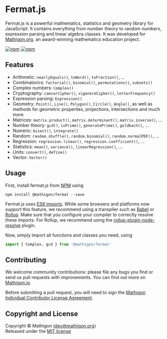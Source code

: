 # Fermat.js

Fermat.js is a powerful mathematics, statistics and geometry library for
JavaScript. It contains everything from number theory to random numbers,
expression parsing and linear algebra classes. It was developed for
[Mathigon.org](https://mathigon.org), an award-winning mathematics education
project.

[![npm](https://img.shields.io/npm/v/@mathigon/fermat.svg)](https://www.npmjs.com/package/@mathigon/fermat)
[![npm](https://img.shields.io/github/license/mathigon/fermat.js.svg)](https://github.com/mathigon/fermat.js/blob/master/LICENSE)


## Features

* Arithmetic: `nearlyEquals()`, `toWord()`, `toFraction()`, …
* Combinatorics: `factorial()`, `binomial()`, `permutations()`, `subsets()`
* Complex numbers: `Complex()`
* Cryptography: `caesarCipher()`, `vigenereCipher()`, `letterFrequency()`
* Expression parsing: `Expression()`
* Geometry: `Point()`, `Line()`, `Polygon()`, `Circle()`, `Angle()`, as well as
  methods for geometric properties, projections, intersections and much more
* Matrices: `matrix.product()`, `matrix.determinant()`, `matrix.inverse()`, …
* Number theory: `gcd()`, `isPrime()`, `generatePrime()`, `goldbach()`, …
* Numeric: `bisect()`, `integrate()`
* Random: `random.shuffle()`, `random.binomial()`, `random.normalPDF()`, …
* Regression: `regression.linear()`, `regression.coefficient()`, …
* Statistics: `mean()`, `variance()`, `linearRegression()`, …
* Units: `convert()`, `define()`
* Vector: `Vector()`


## Usage

First, install fermat.js from [NPM](https://www.npmjs.com/package/@mathigon/fermat)
using

```npm install @mathigon/fermat --save```

Fermat.js uses [ES6 imports](http://2ality.com/2014/09/es6-modules-final.html).
While some browsers and platforms now support this feature, we recommend using
a transpiler such as [Babel](http://babeljs.io/) or [Rollup](https://rollupjs.org/). 
Make sure that you configure your compiler to correctly resolve these imports.
For Rollup, we recommend using the
[rollup-plugin-node-resolve](https://github.com/rollup/rollup-plugin-node-resolve)
plugin.

Now, simply import all functions and classes you need, using

```js
import { Complex, gcd } from '@mathigon/fermat'
```


## Contributing

We welcome community contributions: please file any bugs you find or send us
pull requests with improvements. You can find out more on
[Mathigon.io](https://mathigon.io).

Before submitting a pull request, you will need to sign the [Mathigon Individual
Contributor License Agreement](https://gist.github.com/plegner/5ad5b7be2948a4ad073c50b15ac01d39).


## Copyright and License

Copyright © Mathigon ([dev@mathigon.org](mailto:dev@mathigon.org))  
Released under the [MIT license](LICENSE)
